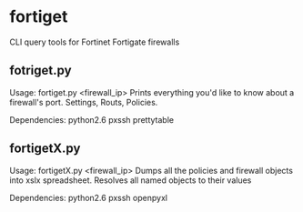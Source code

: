 # fortiget
CLI query tools for Fortinet Fortigate firewalls

fotriget.py
-----------
Usage: fortiget.py <firewall_ip> <space separated portlist>
Prints everything you'd like to know about  a firewall's port.  Settings,  Routs,  Policies.

Dependencies:
python2.6
pxssh
prettytable



fortigetX.py
------------
Usage: fortigetX.py <firewall_ip>
Dumps all the policies and firewall objects into xslx spreadsheet. Resolves all named objects to  their values

Dependencies:
python2.6
pxssh
openpyxl
